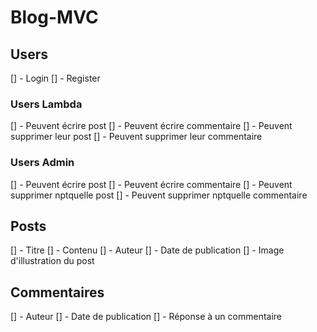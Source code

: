 # Blog-MVC

## Users
[] - Login
[] - Register
### Users Lambda
[] - Peuvent écrire post
[] - Peuvent écrire commentaire
[] - Peuvent supprimer leur post
[] - Peuvent supprimer leur commentaire
### Users Admin
[] - Peuvent écrire post
[] - Peuvent écrire commentaire
[] - Peuvent supprimer nptquelle post
[] - Peuvent supprimer nptquelle commentaire

## Posts
[] - Titre
[] - Contenu
[] - Auteur
[] - Date de publication
[] - Image d'illustration du post

## Commentaires
[] - Auteur
[] - Date de publication
[] - Réponse à un commentaire